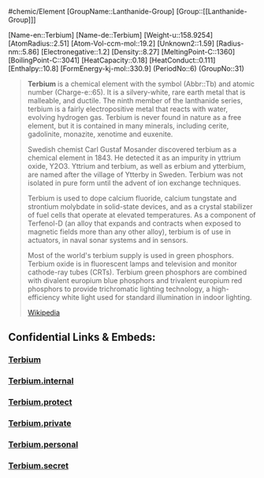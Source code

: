 ﻿---
type: Element

SpocWebEntityId: 21961
---

#chemic/Element 
[GroupName::Lanthanide-Group]
[Group::[[Lanthanide-Group]]]


[Name-en::Terbium]
[Name-de::Terbium]
[Weight-u::158.9254]
[AtomRadius::2.51]
[Atom-Vol-ccm-mol::19.2]
[Unknown2::1.59]
[Radius-nm::5.86]
[Electronegative::1.2]
[Density::8.27]
[MeltingPoint-C::1360]
[BoilingPoint-C::3041]
[HeatCapacity::0.18]
[HeatConduct::0.111]
[Enthalpy::10.8]
[FormEnergy-kj-mol::330.9]
(PeriodNo::6)
(GroupNo::31)


> **Terbium** is a chemical element with the symbol (Abbr::Tb) and atomic number (Charge-e::65). It is a silvery-white, rare earth metal that is malleable, and ductile. The ninth member of the lanthanide series, terbium is a fairly electropositive metal that reacts with water, evolving hydrogen gas. Terbium is never found in nature as a free element, but it is contained in many minerals, including cerite, gadolinite, monazite, xenotime and euxenite.
>
> Swedish chemist Carl Gustaf Mosander discovered terbium as a chemical element in 1843. He detected it as an impurity in yttrium oxide, Y2O3. Yttrium and terbium, as well as erbium and ytterbium, are named after the village of Ytterby in Sweden. Terbium was not isolated in pure form until the advent of ion exchange techniques.
>
> Terbium is used to dope calcium fluoride, calcium tungstate and strontium molybdate in solid-state devices, and as a crystal stabilizer of fuel cells that operate at elevated temperatures. As a component of Terfenol-D (an alloy that expands and contracts when exposed to magnetic fields more than any other alloy), terbium is of use in actuators, in naval sonar systems and in sensors.
>
> Most of the world's terbium supply is used in green phosphors. Terbium oxide is in fluorescent lamps and television and monitor cathode-ray tubes (CRTs). Terbium green phosphors are combined with divalent europium blue phosphors and trivalent europium red phosphors to provide trichromatic lighting technology, a high-efficiency white light used for standard illumination in indoor lighting.
>
> [Wikipedia](https://en.wikipedia.org/wiki/Terbium)

## Confidential Links & Embeds: 

### [Terbium](/_public/chemic/chemic~Elements/Lanthanide-Group/Terbium.md) 

### [Terbium.internal](/_internal/chemic/chemic~Elements/Lanthanide-Group/Terbium.internal.md) 

### [Terbium.protect](/_protect/chemic/chemic~Elements/Lanthanide-Group/Terbium.protect.md) 

### [Terbium.private](/_private/chemic/chemic~Elements/Lanthanide-Group/Terbium.private.md) 

### [Terbium.personal](/_personal/chemic/chemic~Elements/Lanthanide-Group/Terbium.personal.md) 

### [Terbium.secret](/_secret/chemic/chemic~Elements/Lanthanide-Group/Terbium.secret.md) 
